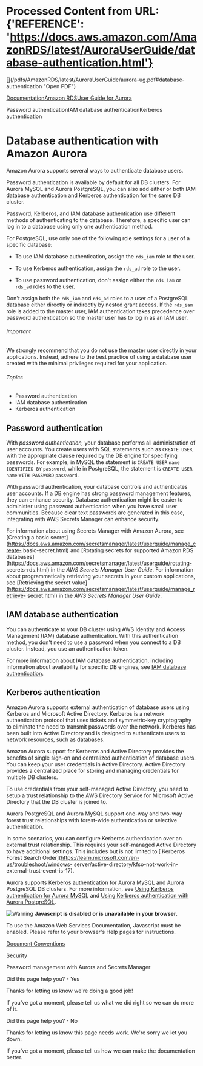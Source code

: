 # Processed Content from URL: {'REFERENCE': 'https://docs.aws.amazon.com/AmazonRDS/latest/AuroraUserGuide/database-authentication.html'}

[](/pdfs/AmazonRDS/latest/AuroraUserGuide/aurora-ug.pdf#database-
authentication "Open PDF")

[Documentation](/index.html)[Amazon RDS](/rds/index.html)[User Guide for
Aurora](CHAP_AuroraOverview.html)

Password authenticationIAM database authenticationKerberos authentication

# Database authentication with Amazon Aurora

Amazon Aurora supports several ways to authenticate database users.

Password authentication is available by default for all DB clusters. For
Aurora MySQL and Aurora PostgreSQL, you can also add either or both IAM
database authentication and Kerberos authentication for the same DB cluster.

Password, Kerberos, and IAM database authentication use different methods of
authenticating to the database. Therefore, a specific user can log in to a
database using only one authentication method.

For PostgreSQL, use only one of the following role settings for a user of a
specific database:

  * To use IAM database authentication, assign the `rds_iam` role to the user.

  * To use Kerberos authentication, assign the `rds_ad` role to the user.

  * To use password authentication, don't assign either the `rds_iam` or `rds_ad` roles to the user.

Don't assign both the `rds_iam` and `rds_ad` roles to a user of a PostgreSQL
database either directly or indirectly by nested grant access. If the
`rds_iam` role is added to the master user, IAM authentication takes
precedence over password authentication so the master user has to log in as an
IAM user.

###### Important

We strongly recommend that you do not use the master user directly in your
applications. Instead, adhere to the best practice of using a database user
created with the minimal privileges required for your application.

###### Topics

  * Password authentication
  * IAM database authentication
  * Kerberos authentication

## Password authentication

With _password authentication,_ your database performs all administration of
user accounts. You create users with SQL statements such as `CREATE USER`,
with the appropriate clause required by the DB engine for specifying
passwords. For example, in MySQL the statement is `CREATE USER` `name`
`IDENTIFIED BY` `password`, while in PostgreSQL, the statement is `CREATE
USER` `name` `WITH PASSWORD` `password`.

With password authentication, your database controls and authenticates user
accounts. If a DB engine has strong password management features, they can
enhance security. Database authentication might be easier to administer using
password authentication when you have small user communities. Because clear
text passwords are generated in this case, integrating with AWS Secrets
Manager can enhance security.

For information about using Secrets Manager with Amazon Aurora, see [Creating
a basic
secret](https://docs.aws.amazon.com/secretsmanager/latest/userguide/manage_create-
basic-secret.html) and [Rotating secrets for supported Amazon RDS
databases](https://docs.aws.amazon.com/secretsmanager/latest/userguide/rotating-
secrets-rds.html) in the _AWS Secrets Manager User Guide_. For information
about programmatically retrieving your secrets in your custom applications,
see [Retrieving the secret
value](https://docs.aws.amazon.com/secretsmanager/latest/userguide/manage_retrieve-
secret.html) in the _AWS Secrets Manager User Guide_.

## IAM database authentication

You can authenticate to your DB cluster using AWS Identity and Access
Management (IAM) database authentication. With this authentication method, you
don't need to use a password when you connect to a DB cluster. Instead, you
use an authentication token.

For more information about IAM database authentication, including information
about availability for specific DB engines, see [IAM database
authentication](./UsingWithRDS.IAMDBAuth.html).

## Kerberos authentication

Amazon Aurora supports external authentication of database users using
Kerberos and Microsoft Active Directory. Kerberos is a network authentication
protocol that uses tickets and symmetric-key cryptography to eliminate the
need to transmit passwords over the network. Kerberos has been built into
Active Directory and is designed to authenticate users to network resources,
such as databases.

Amazon Aurora support for Kerberos and Active Directory provides the benefits
of single sign-on and centralized authentication of database users. You can
keep your user credentials in Active Directory. Active Directory provides a
centralized place for storing and managing credentials for multiple DB
clusters.

To use credentials from your self-managed Active Directory, you need to setup
a trust relationship to the AWS Directory Service for Microsoft Active
Directory that the DB cluster is joined to.

Aurora PostgreSQL and Aurora MySQL support one-way and two-way forest trust
relationships with forest-wide authentication or selective authentication.

In some scenarios, you can configure Kerberos authentication over an external
trust relationship. This requires your self-managed Active Directory to have
additional settings. This includes but is not limited to [ Kerberos Forest
Search Order](https://learn.microsoft.com/en-us/troubleshoot/windows-
server/active-directory/kfso-not-work-in-external-trust-event-is-17).

Aurora supports Kerberos authentication for Aurora MySQL and Aurora PostgreSQL
DB clusters. For more information, see [Using Kerberos authentication for
Aurora MySQL](./aurora-mysql-kerberos.html) and [Using Kerberos authentication
with Aurora PostgreSQL](./postgresql-kerberos.html).

![Warning](https://d1ge0kk1l5kms0.cloudfront.net/images/G/01/webservices/console/warning.png)
**Javascript is disabled or is unavailable in your browser.**

To use the Amazon Web Services Documentation, Javascript must be enabled.
Please refer to your browser's Help pages for instructions.

[Document Conventions](/general/latest/gr/docconventions.html)

Security

Password management with Aurora and Secrets Manager

Did this page help you? - Yes

Thanks for letting us know we're doing a good job!

If you've got a moment, please tell us what we did right so we can do more of
it.

Did this page help you? - No

Thanks for letting us know this page needs work. We're sorry we let you down.

If you've got a moment, please tell us how we can make the documentation
better.

